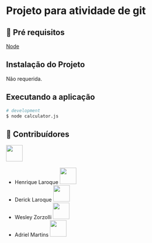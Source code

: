 # Projeto para atividade de git
 
## 🔐 Pré requisitos

<a href="https://nodejs.dev/">Node</a> &nbsp;

## Instalação do Projeto

Não requerida.

## Executando a aplicação

```bash
# development
$ node calculator.js
```

## 🤝 Contribuídores

<a href="https://github.com/wagnerloch"><img src="https://github.com/wagnerloch.png" width="45" height="45"></a> &nbsp;
- Henrique Laroque <a href="https://github.com/ricklaroque"><img src="https://github.com/ricklaroque" width="45" height="45"></a> &nbsp;
- Derick Laroque <a href="https://github.com/LarroqueD"><img src="https://github.com/LarroqueD" width="45" height="45"></a> &nbsp;
- Wesley Zorzolli <a href="https://github.com/wesley-zorzolli"><img src="https://github.com/wesley-zorzolli" width="45" height="45"></a> &nbsp;
- Adriel Martins <a href="https://github.com/yMartins03"><img src="https://github.com/yMartins03" width="45" height="45"></a> &nbsp;
